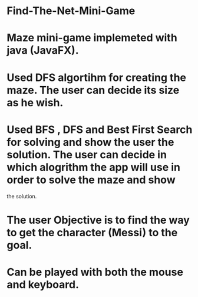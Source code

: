 # Find-The-Net-Mini-Game
# Maze mini-game implemeted with java (JavaFX).
# Used DFS algortihm for creating the maze. The user can decide its size as he wish.
# Used BFS , DFS and Best First Search for solving and show the user the solution. The user can decide in which alogrithm the app will use in order to solve the maze and show
the solution.
# The user Objective is to find the way to get the character (Messi) to the goal.
# Can be played with both the mouse and keyboard.
